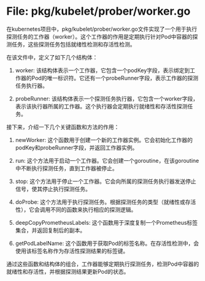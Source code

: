 # File: pkg/kubelet/prober/worker.go

在kubernetes项目中，pkg/kubelet/prober/worker.go文件实现了一个用于执行探测任务的工作器（worker）。这个工作器的作用是定期执行针对Pod中容器的探测任务，这些探测任务包括就绪性检测和存活性检测。

在该文件中，定义了如下几个结构体：

1. worker: 该结构体表示一个工作器，它包含一个podKey字段，表示绑定到工作器的Pod的唯一标识符。它还有一个probeRunner字段，表示工作器的探测任务执行器。

2. probeRunner: 该结构体表示一个探测任务执行器，它包含一个worker字段，表示该执行器所属的工作器。这个执行器会定期执行就绪性和存活性探测任务。

接下来，介绍一下几个关键函数和方法的作用：

1. newWorker: 这个函数用于创建一个新的工作器实例。它会初始化工作器的podKey和probeRunner字段，并返回工作器实例。

2. run: 这个方法用于启动一个工作器。它会创建一个goroutine，在该goroutine中不断执行探测任务，直到工作器被停止。

3. stop: 这个方法用于停止一个工作器。它会向所属的探测任务执行器发送停止信号，使其停止执行探测任务。

4. doProbe: 这个方法用于执行探测任务。根据探测任务的类型（就绪性或存活性），它会调用不同的函数来执行相应的探测逻辑。

5. deepCopyPrometheusLabels: 这个函数用于深度复制一个Prometheus标签集合，并返回复制后的副本。

6. getPodLabelName: 这个函数用于获取Pod的标签名称。在存活性检测中，会使用该标签名称作为存活性探测结果的标签键。

通过这些函数和结构体的组合，工作器能够定期执行探测任务，检测Pod中容器的就绪性和存活性，并根据探测结果更新Pod的状态。

